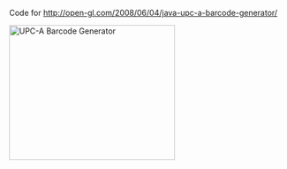 Code for http://open-gl.com/2008/06/04/java-upc-a-barcode-generator/

<img  src="https://alibad.files.wordpress.com/2008/06/barcodegenerator.jpg?w=300" alt="UPC-A Barcode Generator" width="300" height="244" />